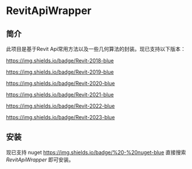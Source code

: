 # RevitApiWrapper

## 简介

此项目是基于Revit Api常用方法以及一些几何算法的封装。现已支持以下版本：

https://img.shields.io/badge/Revit-2018-blue

https://img.shields.io/badge/Revit-2019-blue

https://img.shields.io/badge/Revit-2020-blue

https://img.shields.io/badge/Revit-2021-blue

https://img.shields.io/badge/Revit-2022-blue

https://img.shields.io/badge/Revit-2023-blue

## 安装

现已支持 nuget  https://img.shields.io/badge/%20-%20nuget-blue 直接搜索 *RevitApiWrapper* 即可安装。
